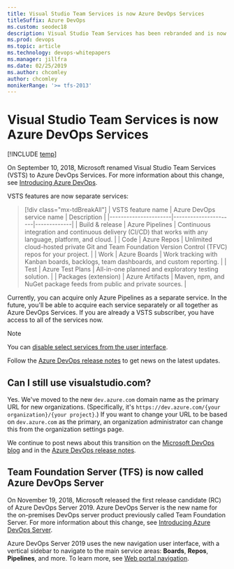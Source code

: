 ```yaml
---
title: Visual Studio Team Services is now Azure DevOps Services
titleSuffix: Azure DevOps
ms.custom: seodec18
description: Visual Studio Team Services has been rebranded and is now Azure DevOps Services
ms.prod: devops
ms.topic: article
ms.technology: devops-whitepapers
ms.manager: jillfra
ms.date: 02/25/2019
ms.author: chcomley
author: chcomley
monikerRange: '>= tfs-2013'
---
```


# Visual Studio Team Services is now Azure DevOps Services

[!INCLUDE [temp](../_shared/version-vsts-tfs-all-versions.md)]

On September 10, 2018, Microsoft renamed Visual Studio Team Services (VSTS) to Azure DevOps Services. For more information about this change, see [Introducing Azure DevOps](https://aka.ms/azurevsts).

VSTS features are now separate services:

> [!div class="mx-tdBreakAll"]
>| VSTS feature name    | Azure DevOps service name | Description |
> |----------------------|----------------------|-------------|
> | Build & release      | Azure Pipelines      | Continuous integration and continuous delivery (CI/CD) that works with any language, platform, and cloud. |
> | Code                 | Azure Repos          | Unlimited cloud-hosted private Git and Team Foundation Version Control (TFVC) repos for your project. |
> | Work                 | Azure Boards         | Work tracking with Kanban boards, backlogs, team dashboards, and custom reporting. |
> | Test                 | Azure Test Plans     | All-in-one planned and exploratory testing solution. |
> | Packages (extension) | Azure Artifacts      | Maven, npm, and NuGet package feeds from public and private sources. |


Currently, you can acquire only Azure Pipelines as a separate service. In the future, you'll be able to acquire each service separately or all together as Azure DevOps Services. If you are already a VSTS subscriber, you have access to all of the services now.  

> [!NOTE]   
> You can [disable select services from the user interface](../organizations/settings/set-services.md).

Follow the [Azure DevOps release notes](/azure/devops/release-notes/index) to get news on the latest updates.

## Can I still use visualstudio.com?

Yes. We've moved to the new `dev.azure.com` domain name as the primary URL for new organizations. (Specifically, it's `https://dev.azure.com/{your organization}/{your project}`.) If you want to change your URL to be based on `dev.azure.com` as the primary, an organization administrator can change this from the organization settings page.

We continue to post news about this transition on the [Microsoft DevOps blog](https://blogs.msdn.microsoft.com/devops/) and in the [Azure DevOps release notes](/azure/devops/release-notes/index).

## Team Foundation Server (TFS) is now called Azure DevOps Server

On November 19, 2018, Microsoft released the first release candidate (RC) of Azure DevOps Server 2019. Azure DevOps Server is the new name for the on-premises DevOps server product previously called Team Foundation Server. For more information about this change, see [Introducing Azure DevOps Server](https://docs.microsoft.com/tfs/server/tfs-is-now-azure-devops-server).

Azure DevOps Server 2019 uses the new navigation user interface, with a vertical sidebar to navigate to the main service areas: **Boards**, **Repos**, **Pipelines**, and more. To learn more, see [Web portal navigation](../project/navigation/index.md).
